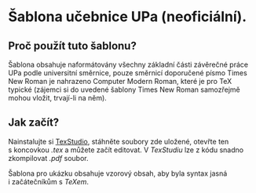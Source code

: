# Šablona učebnice UPa (neoficiální).

## Proč použít tuto šablonu?

Šablona obsahuje naformátovány všechny základní části závěrečné práce UPa podle universitní směrnice, pouze směrnicí doporučené písmo Times New Roman je nahrazeno Computer Modern Roman, které je pro TeX typické (zájemci si do uvedené šablony Times New Roman samozřejmě mohou vložit, trvají-li na něm).

## Jak začít?

Nainstalujte si [TexStudio](https://www.texstudio.org/), stáhněte soubory zde uložené, otevřte ten s koncovkou _.tex_ a můžete začít editovat. V _TexStudiu_ lze z kódu snadno zkompilovat _.pdf_ soubor.

Šablona pro ukázku obsahuje vzorový obsah, aby byla syntax jasná i začátečníkům s _TeXem_.
